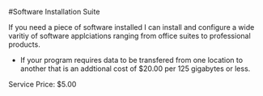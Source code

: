 #Software Installation Suite

If you need a piece of software installed I can install and configure a wide varitiy of software applciations ranging from office suites to professional products.

- If your program requires data to be transfered from one location to another that is an addtional cost of $20.00 per 125 gigabytes or less.


Service Price: $5.00